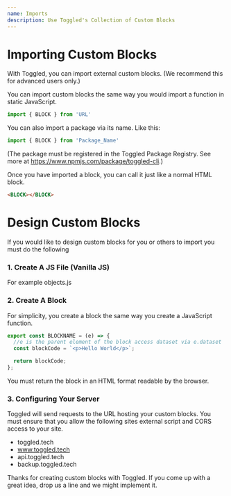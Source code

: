 ```yaml
---
name: Imports
description: Use Toggled's Collection of Custom Blocks
---
```


# Importing Custom Blocks

With Toggled, you can import external custom blocks. (We recommend this for advanced users only.)

You can import custom blocks the same way you would import a function in static JavaScript.

```js
import { BLOCK } from 'URL'
```

You can also import a package via its name. Like this:

```js
import { BLOCK } from 'Package_Name'
```

(The package must be registered in the Toggled Package Registry. See more at https://www.npmjs.com/package/toggled-cli.) 

Once you have imported a block, you can call it just like a normal HTML block.

```html
<BLOCK></BLOCK>
```

# Design Custom Blocks

If you would like to design custom blocks for you or others to import you must do the following

### 1. Create A JS File (Vanilla JS)

For example objects.js

### 2. Create A Block

For simplicity, you create a block the same way you create a JavaScript function.

```js
export const BLOCKNAME = (e) => {
  //e is the parent element of the block access dataset via e.dataset
  const blockCode = `<p>Hello World</p>`;

  return blockCode;
};
```

You must return the block in an HTML format readable by the browser.

### 3. Configuring Your Server

Toggled will send requests to the URL hosting your custom blocks. You must ensure that you allow the following sites external script and CORS access to your site.

- toggled.tech
- www.toggled.tech
- api.toggled.tech
- backup.toggled.tech

Thanks for creating custom blocks with Toggled. If you come up with a great idea, drop us a line and we might implement it.
